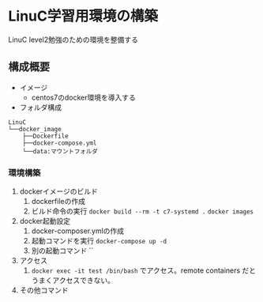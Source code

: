 # LinuC学習用環境の構築

LinuC level2勉強のための環境を整備する

## 構成概要

- イメージ
  - centos7のdocker環境を導入する
- フォルダ構成

``` dir
LinuC
└──docker_image
    ├──Dockerfile
    ├──docker-compose.yml
    └──data:マウントフォルダ
```

### 環境構築

1. dockerイメージのビルド
   1. dockerfileの作成
   2. ビルド命令の実行
      `docker build --rm -t c7-systemd .`
      `docker images`
2. docker起動設定
   1. docker-composer.ymlの作成
   2. 起動コマンドを実行
      `docker-compose up -d`
   3. 別の起動コマンド
      ``
3. アクセス
   1. `docker exec -it test /bin/bash`
      でアクセス。remote containers だとうまくアクセスできない。
4. その他コマンド
